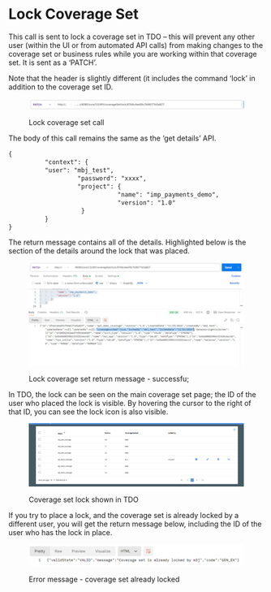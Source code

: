 # Lock Coverage Set

This call is sent to lock a coverage set in TDO – this will prevent any other user (within the UI or from automated API calls) from making changes to the coverage set or business rules while you are working within that coverage set.  It is sent as a ‘PATCH’.

Note that the header is slightly different (it includes the command ‘lock’ in addition to the coverage set ID.

&#x20;

<figure><img src="../../../../../.gitbook/assets/image (95).png" alt=""><figcaption><p>Lock coverage set call</p></figcaption></figure>

&#x20;&#x20;

The body of this call remains the same as the ‘get details’ API.

&#x20;

```
{
          "context": {
          "user": "mbj_test",
                   "password": "xxxx",
                   "project": {
                              "name": "imp_payments_demo",
                              "version": "1.0"
                    }
          }
}
```

&#x20;

The return message contains all of the details.  Highlighted below is the section of the details around the lock that was placed.

&#x20;&#x20;

<figure><img src="../../../../../.gitbook/assets/image (96).png" alt=""><figcaption><p>Lock coverage set return message - successfu;</p></figcaption></figure>

&#x20;

In TDO, the lock can be seen on the main coverage set page; the ID of the user who placed the lock is visible.  By hovering the cursor to the right of that ID, you can see the lock icon is also visible.

&#x20;

<figure><img src="../../../../../.gitbook/assets/image (97).png" alt=""><figcaption><p>Coverage set lock shown in TDO</p></figcaption></figure>

&#x20;

If you try to place a lock, and the coverage set is already locked by a different user, you will get the return message below, including the ID of the user who has the lock in place.



<figure><img src="../../../../../.gitbook/assets/image (98).png" alt=""><figcaption><p>Error message - coverage set already locked</p></figcaption></figure>

